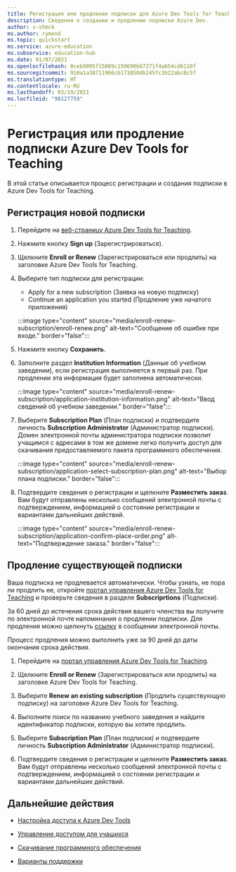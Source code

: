 ```yaml
---
title: Регистрация или продление подписок для Azure Dev Tools for Teaching
description: Сведения о создании и продлении подписки Azure Dev.
author: v-shmck
ms.author: rymend
ms.topic: quickstart
ms.service: azure-education
ms.subservice: education-hub
ms.date: 01/07/2021
ms.openlocfilehash: 0ceb9095f15009c150690b67271f4a654cd6110f
ms.sourcegitcommit: 910a1a38711966cb171050db245fc3b22abc8c5f
ms.translationtype: HT
ms.contentlocale: ru-RU
ms.lasthandoff: 03/19/2021
ms.locfileid: "98127759"
---
```

# <a name="enroll-or-renew-an-azure-dev-tools-for-teaching-subscription"></a>Регистрация или продление подписки Azure Dev Tools for Teaching

В этой статье описывается процесс регистрации и создания подписки в Azure Dev Tools for Teaching.

## <a name="enroll-a-new-subscription"></a>Регистрация новой подписки

1. Перейдите на [веб-страницу Azure Dev Tools for Teaching](https://azure.microsoft.com/education/institutions/).
1. Нажмите кнопку **Sign up** (Зарегистрироваться). 
1. Щелкните **Enroll or Renew** (Зарегистрироваться или продлить) на заголовке Azure Dev Tools for Teaching.
1. Выберите тип подписки для регистрации:
    - Apply for a new subscription (Заявка на новую подписку)
    - Continue an application you started (Продление уже начатого приложения)
 
    :::image type="content" source="media/enroll-renew-subscription/enroll-renew.png" alt-text="Сообщение об ошибке при входе." border="false":::

1. Нажмите кнопку **Сохранить**.

1. Заполните раздел **Institution Information** (Данные об учебном заведении), если регистрация выполняется в первый раз. При продлении эта информация будет заполнена автоматически.

    :::image type="content" source="media/enroll-renew-subscription/application-institution-information.png" alt-text="Ввод сведений об учебном заведении." border="false":::

1. Выберите **Subscription Plan** (План подписки) и подтвердите личность **Subscription Administrator** (Администратор подписки). Домен электронной почты администратора подписки позволит учащимся с адресами в том же домене легко получить доступ для скачивания предоставляемого пакета программного обеспечения.

    :::image type="content" source="media/enroll-renew-subscription/application-select-subscription-plan.png" alt-text="Выбор плана подписки." border="false":::
    
1. Подтвердите сведения о регистрации и щелкните **Разместить заказ**. Вам будут отправлены несколько сообщений электронной почты с подтверждением, информацией о состоянии регистрации и вариантами дальнейших действий.

    :::image type="content" source="media/enroll-renew-subscription/application-confirm-place-order.png" alt-text="Подтверждение заказа." border="false":::

## <a name="renew-an-existing-subscription"></a>Продление существующей подписки

Ваша подписка не продлевается автоматически. Чтобы узнать, не пора ли продлить ее, откройте [портал управления Azure Dev Tools for Teaching](https://portal.azureforeducation.microsoft.com/) и проверьте сведения в разделе **Subscriprtions** (Подписки).

За 60 дней до истечения срока действия вашего членства вы получите по электронной почте напоминания о продлении подписки. Для продления можно щелкнуть [ссылку](https://portal.azureforeducation.microsoft.com/) в сообщении электронной почты.

Процесс продления можно выполнить уже за 90 дней до даты окончания срока действия.

1. Перейдите на [портал управления Azure Dev Tools for Teaching](https://portal.azureforeducation.microsoft.com/).

1. Щелкните **Enroll or Renew** (Зарегистрироваться или продлить) на заголовке Azure Dev Tools for Teaching.

1. Выберите **Renew an existing subscription** (Продлить существующую подписку) на заголовке Azure Dev Tools for Teaching.

1. Выполните поиск по названию учебного заведения и найдите идентификатор подписки, которую вы хотите продлить.

1. Выберите **Subscription Plan** (План подписки) и подтвердите личность **Subscription Administrator** (Администратор подписки).

1. Подтвердите сведения о регистрации и щелкните **Разместить заказ**. Вам будут отправлены несколько сообщений электронной почты с подтверждением, информацией о состоянии регистрации и вариантами дальнейших действий.


## <a name="next-steps"></a>Дальнейшие действия   

- [Настройка доступа к Azure Dev Tools](set-up-access.md)

- [Управление доступом для учащихся](manage-students.md)

- [Скачивание программного обеспечения](download-software.md)

- [Варианты поддержки](program-support.md)
